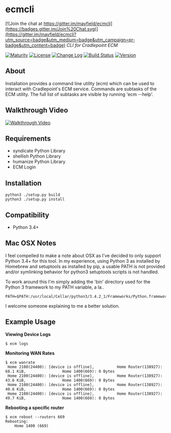 ecmcli
===========

[![Join the chat at https://gitter.im/mayfield/ecmcli](https://badges.gitter.im/Join%20Chat.svg)](https://gitter.im/mayfield/ecmcli?utm_source=badge&utm_medium=badge&utm_campaign=pr-badge&utm_content=badge)
_*CLI for Cradlepoint ECM*_

[![Maturity](https://img.shields.io/pypi/status/ecmcli.svg)](https://pypi.python.org/pypi/ecmcli)
[![License](https://img.shields.io/pypi/l/ecmcli.svg)](https://pypi.python.org/pypi/ecmcli)
[![Change Log](https://img.shields.io/badge/change-log-blue.svg)](https://github.com/mayfield/ecmcli/blob/master/CHANGELOG.md)
[![Build Status](https://semaphoreci.com/api/v1/projects/a1b17c52-185a-4cc6-ad28-d7f5883bca42/533645/shields_badge.svg)](https://semaphoreci.com/mayfield/ecmcli)
[![Version](https://img.shields.io/pypi/v/ecmcli.svg)](https://pypi.python.org/pypi/ecmcli)


About
--------

Installation provides a command line utility (ecm) which can be used to
interact with Cradlepoint's ECM service.  Commands are subtasks of the
ECM utility.  The full list of subtasks are visible by running 'ecm --help'.


Walkthrough Video
--------
[![Walkthrough Video](http://share.gifyoutube.com/y7nLaZ.gif)](http://www.youtube.com/watch?v=fv4dWL03zPk)


Requirements
--------

* syndicate Python Library
* shellish Python Library
* humanize Python Library
* ECM Login


Installation
--------

    python3 ./setup.py build
    python3 ./setup.py install


Compatibility
--------

* Python 3.4+


Mac OSX Notes
--------

I feel compelled to make a note about OSX as I've decided to only support
Python 3.4+ for this tool.  In my experience, using Python 3 as installed by
Homebrew and setuptools as installed by pip, a usable PATH is not provided
and/or symlinking behavior for python3 setuptools scripts is not handled.

To work around this I'm simply adding the 'bin' directory used for the Python
3 framework to my PATH variable, a la..

```shell
PATH=$PATH:/usr/local/Cellar/python3/3.4.2_1/Frameworks/Python.framework/Versions/3.4/bin
```

I welcome someone explaining to me a better solution.


Example Usage
--------

**Viewing Device Logs**

```shell
$ ecm logs
```


**Monitoring WAN Rates**

```shell
$ ecm wanrate
 Home 2100(24400): [device is offline],          Home Router(138927): 68.1 KiB,                Home 1400(669): 0 Bytes
 Home 2100(24400): [device is offline],          Home Router(138927): 43.6 KiB,                Home 1400(669): 0 Bytes
 Home 2100(24400): [device is offline],          Home Router(138927): 40.6 KiB,                Home 1400(669): 0 Bytes
 Home 2100(24400): [device is offline],          Home Router(138927): 49.7 KiB,                Home 1400(669): 0 Bytes
```


**Rebooting a specific router**

```shell
$ ecm reboot --routers 669
Rebooting:
    Home 1400 (669)
```
